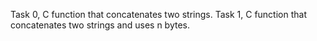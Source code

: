 Task 0, C function that concatenates two strings.
Task 1, C function that concatenates two strings and uses n bytes.
